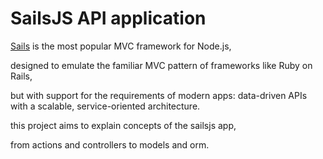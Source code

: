 # SailsJS API application

[Sails](https://sailsjs.com/) is the most popular MVC framework for Node.js,

designed to emulate the familiar MVC pattern of frameworks like Ruby on Rails,

but with support for the requirements of modern apps: data-driven APIs with a scalable, service-oriented architecture.

this project aims to explain concepts of the sailsjs app,

from actions and controllers to models and orm.
